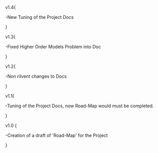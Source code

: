 v1.4{

-New Tuning of the Project Docs

}

v1.3{

-Fixed Higher Order Models Problem into Doc

}

v1.2{

-Non rilvent changes to Docs

}

v1.1{

-Tuning of the Project Docs, now Road-Map would must be completed.

}

v1.0 {

-Creation of a draft of 'Road-Map' for the Project 

}
